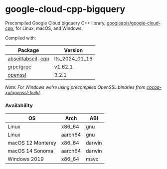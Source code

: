# google-cloud-cpp-bigquery
Precompiled Google Cloud bigquery C++ library, [googleapis/google-cloud-cpp](https://github.com/googleapis/google-cloud-cpp), for Linux, macOS, and Windows.

Compiled with:

| Package           | Version |
|-------------------|---------|
| [abseil/abseil-cpp](https://github.com/abseil/abseil-cpp) | lts_2024_01_16 |
| [grpc/grpc](https://github.com/grpc/grpc) | v1.62.1 |
| [openssl](https://openssl.org) | 3.2.1 |

*Note: For Windows we're using precompiled OpenSSL binaries from [cocoa-xu/openssl-build](https://github.com/cocoa-xu/openssl-build).*

### Availability

| OS                | Arch           | ABI    |
|-------------------|----------------|--------|
| Linux             | x86_64         | gnu    |
| Linux             | aarch64        | gnu    |
| macOS 12 Monterey | x86_64         | darwin |
| macOS 14 Sonoma   | aarch64        | darwin |
| Windows 2019      | x86_64         | msvc   |

